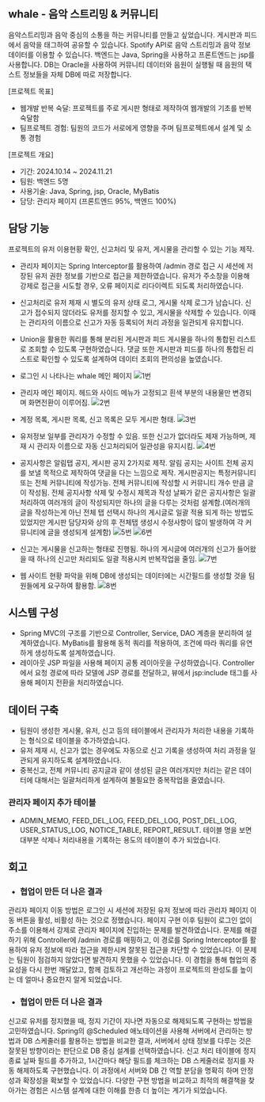 ## whale - 음악 스트리밍 & 커뮤니티

음악스트리밍과 음악 중심의 소통을 하는 커뮤니티를 만들고 싶었습니다. 게시판과 피드에서 음악을 태그하여 공유할 수 있습니다. Spotify API로 음악 스트리밍과 음악 정보 데이터를 이용할 수 있습니다. 백엔드는 Java, Spring을 사용하고 프론트엔드는 jsp를 사용합니다. DB는 Oracle을 사용하여 커뮤니티 데이터와 음원이 실행될 때 음원의 택스트 정보들을 자체 DB에 따로 저장합니다.

[프로젝트 목표]
* 웹개발 반복 숙달: 프로젝트를 주로 게시판 형태로 제작하여 웹개발의 기초를 반복 숙달함 
* 팀프로젝트 경험: 팀원의 코드가 서로에게 영향을 주며 팀프로젝트에서 설계 및 소통 경험

[프로젝트 개요]
* 기간: 2024.10.14 ~ 2024.11.21
* 팀원: 백엔드 5명
* 사용기술: Java, Spring, jsp, Oracle, MyBatis
* 담당: 관리자 페이지 (프론트엔드 95%, 백엔드 100%)

## 담당 기능
프로젝트의 유저 이용현황 확인, 신고처리 및 유저, 게시물을 관리할 수 있는 기능 제작.

* 관리자 페이지는 Spring Interceptor를 활용하여 /admin 경로 접근 시 세션에 저장된 유저 권한 정보를 기반으로 접근을 제한하였습니다. 유저가 주소창을 이용해 강제로 접근을 시도할 경우, 오류 페이지로 리다이렉트 되도록 
처리하였습니다.
* 신고처리로 유저 제재 시 별도의 유저 상태 로그, 게시물 삭제 로그가 남습니다. 신고가 접수되지 않더라도 유저를 정지할 수 있고, 게시물을 삭제할 수 있습니다. 이때는 관리자의 이름으로 신고가 자동 등록되어 처리 과정을 일관되게 유지합니다.
* Union을 활용한 쿼리를 통해 분리된 게시판과 피드 게시물을 하나의 통합된 리스트로 조회할 수 있도록 구현하였습니다. 댓글 또한 게시판과 피드를 하나의 통합된 리스트로 확인할 수 있도록 설계하여 데이터 조회의 편의성을 높였습니다.

* 로그인 시 나타나는 whale 메인 페이지
![1번](https://github.com/hankookin123/other-resources/blob/main/whale-admin-img/whale%EB%A9%94%EC%9D%B8.png)


* 관리자 메인 페이지. 헤드와 사이드 메뉴가 고정되고 흰색 부분의 내용물만 변경되며 화면전환이 이루어짐.
![2번](https://github.com/hankookin123/other-resources/blob/main/whale-admin-img/%EA%B4%80%EB%A6%AC%EC%9E%90%20%EB%A9%94%EC%9D%B8.png)


* 계정 목록, 게시판 목록, 신고 목록은 모두 게시판 형태.
![3번](https://github.com/hankookin123/other-resources/blob/main/whale-admin-img/%EA%B2%8C%EC%8B%9C%EA%B8%80%EB%AA%A9%EB%A1%9D.png)


* 유저정보 일부를 관리자가 수정할 수 있음. 또한 신고가 없더라도 제재 가능하며, 제재 시 관리자 이름으로 자동 신고처리되어 일관성을 유지시킴.
![4번](https://github.com/hankookin123/other-resources/blob/main/whale-admin-img/%EC%9C%A0%EC%A0%80%EC%88%98%EC%A0%95.png)


* 공지사항은 알림탭 공지, 게시판 공지 2가지로 제작. 알림 공지는 사이트 전체 공지를 보낼 목적으로 제작하여 댓글을 다는 느낌으로 제작. 게시판공지는 특정커뮤니티 또는 전체 커뮤니티에 작성가능. 전체 커뮤니티에 작성할 시 커뮤니티 개수 만큼 글이 작성됨. 전체 공지사항 삭제 및 수정시 제목과 작성 날짜가 같은 공지사항은 일괄 처리하여 여러개의 글이 작성되지만 하나의 글을 다루는 것처럼 설계함.(여러개의 글을 작성하는게 아닌 전체 탭 선택시 하나의 게시글로 일괄 적용 되게 하는 방법도 있었지만 게시판 담당자와 상의 후 전체탭 생성시 수정사항이 많이 발생하여 각 커뮤니티에 글을 생성되게 설계함)
![5번](https://github.com/hankookin123/other-resources/blob/main/whale-admin-img/%EA%B3%B5%EC%A7%80%EC%95%8C%EB%A6%BC.png)
![6번](https://github.com/hankookin123/other-resources/blob/main/whale-admin-img/%EA%B3%B5%EC%A7%80%EC%9E%91%EC%84%B1.png)


* 신고는 게시물을 신고하는 형태로 진행됨. 하나의 게시글에 여러개의 신고가 들어왔을 때 하나의 신고만 처리되도 일괄 적용시켜 반복작업을 줄임.
![7번](https://github.com/hankookin123/other-resources/blob/main/whale-admin-img/%EC%8B%A0%EA%B3%A0%EC%83%81%EC%84%B8.png)


* 웹 사이트 현황 파악을 위해 DB에 생성되는 데이터에는 시간필드를 생성할 것을 팀원들에게 요구하여 활용함.
![8번](https://github.com/hankookin123/other-resources/blob/main/whale-admin-img/%ED%86%B5%EA%B3%84.png)


## 시스템 구성

* Spring MVC의 구조를 기반으로 Controller, Service, DAO 계층을 분리하여 설계하였습니다. MyBatis를 활용해 동적 쿼리를 적용하여, 조건에 따라 쿼리를 유연하게 생성하도록 설계하였습니다.
* 레이아웃 JSP 파일을 사용해 페이지 공통 레이아웃을 구성하였습니다. Controller에서 요청 경로에 따라 모델에 JSP 경로를 전달하고, 뷰에서 jsp:include 태그를 사용해 페이지 전환을 처리하였습니다.


## 데이터 구축

* 팀원이 생성한 게시물, 유저, 신고 등의 테이블에서 관리자가 처리한 내용을 기록하는 형식으로 테이블을 추가하였습니다.
* 유저 제재 시, 신고가 없는 경우에도 자동으로 신고 기록을 생성하여 처리 과정을 일관되게 유지하도록 설계하였습니다.
* 중복신고, 전체 커뮤니티 공지글과 같이 생성된 글은 여러개지만 처리는 같은 데이터에 대해서는 일괄처리하게 설계하여 불필요한 중복작업을 줄였습니다.

### 관리자 페이지 추가 테이블
* ADMIN_MEMO, FEED_DEL_LOG, FEED_DEL_LOG, POST_DEL_LOG, USER_STATUS_LOG, NOTICE_TABLE, REPORT_RESULT. 테이블 명을 보면 대부분 삭제나 처리내용을 기록하는 용도의 테이블이 추가 되었습니다.


## 회고

* ### 협업이 만든 더 나은 결과

 관리자 페이지 이동 방법은 로그인 시 세션에 저장된 유저 정보에 따라 관리자 페이지 이동 버튼을 활성, 비활성 하는 것으로 정했습니다. 페이지 구현 이후 팀원이 로그인 없이 주소를 이용해서 강제로 관리자 페이지에 진입하는 문제를 발견하였습니다. 문제를 해결하기 위해 Controller에 /admin 경로를 매핑하고, 이 경로를 Spring Interceptor를 활용하여 유저 정보에 따라 접근을 제한시켜 잘못된 접근을 차단할 수 있었습니다. 이 문제는 팀원이 점검하지 않았다면 발견하지 못했을 수 있었습니다. 이 경험을 통해 협업의 중요성을 다시 한번 깨달았고, 함께 검토하고 개선하는 과정이 프로젝트의 완성도를 높이는 데 얼마나 중요한지 알게 되었습니다.


* ### 협업이 만든 더 나은 결과

신고로 유저를 정지했을 때, 정지 기간이 지나면 자동으로 해제되도록 구현하는 방법을 고민하였습니다. Spring의 @Scheduled 애노테이션을 사용해 서버에서 관리하는 방법과 DB 스케줄러를 활용하는 방법을 비교한 결과, 서버에서 상태 정보를 다루는 것은 잘못된 방향이라는 판단으로 DB 중심 설계를 선택하였습니다. 신고 처리 테이블에 정지 종료 날짜 필드를 추가하고, 1시간마다 해당 필드를 체크하는 DB 스케줄러로 정지를 자동 해제하도록 구현했습니다. 이 과정에서 서버와 DB 간 역할 분담을 명확히 하며 안정성과 확장성을 확보할 수 있었습니다. 다양한 구현 방법을 비교하고 최적의 해결책을 찾아가는 경험은 시스템 설계에 대한 이해를 한층 더 높이는 계기가 되었습니다.
